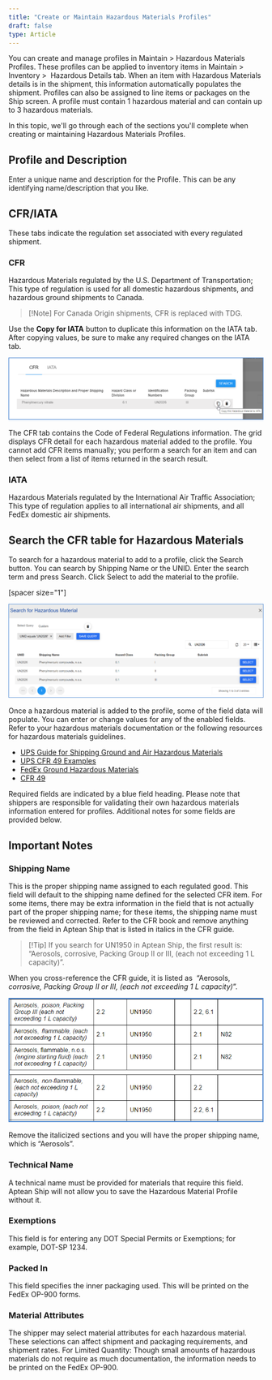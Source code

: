 ```yaml
---
title: "Create or Maintain Hazardous Materials Profiles"
draft: false
type: Article
---
```


You can create and manage profiles in Maintain > Hazardous Materials Profiles. These profiles can be applied to inventory items in Maintain > Inventory >  Hazardous Details tab. When an item with Hazardous Materials details is in the shipment, this information automatically populates the shipment. Profiles can also be assigned to line items or packages on the Ship screen. A profile must contain 1 hazardous material and can contain up to 3 hazardous materials.

In this topic, we'll go through each of the sections you'll complete when creating or maintaining Hazardous Materials Profiles.
## Profile and Description


Enter a unique name and description for the Profile. This can be any identifying name/description that you like.
## CFR/IATA


These tabs indicate the regulation set associated with every regulated shipment.
### CFR


Hazardous Materials regulated by the U.S. Department of Transportation; This type of regulation is used for all domestic hazardous shipments, and hazardous ground shipments to Canada.

>[!Note] For Canada Origin shipments, CFR is replaced with TDG.

Use the **Copy for IATA** button to duplicate this information on the IATA tab. After copying values, be sure to make any required changes on the IATA tab.

![](assets/images/aptean-shipping-software-maintain-hazmat-16-1.png)

The CFR tab contains the Code of Federal Regulations information. The grid displays CFR detail for each hazardous material added to the profile. You cannot add CFR items manually; you perform a search for an item and can then select from a list of items returned in the search result.
### IATA


Hazardous Materials regulated by the International Air Traffic Association; This type of regulation applies to all international air shipments, and all FedEx domestic air shipments.
## Search the CFR table for Hazardous Materials


To search for a hazardous material to add to a profile, click the Search button. You can search by Shipping Name or the UNID. Enter the search term and press Search. Click Select to add the material to the profile.

[spacer size\="1"]

![](assets/images/aptean-ship-hazmat-2.png)

Once a hazardous material is added to the profile, some of the field data will populate. You can enter or change values for any of the enabled fields. Refer to your hazardous materials documentation or the following resources for hazardous materials guidelines.
* [UPS Guide for Shipping Ground and Air Hazardous Materials](https://www.ups.com/us/en/help-center/packaging-and-supplies/special-care-shipments/hazardous-materials.page)
* [UPS CFR 49 Examples](https://www.ups.com/us/en/help-center/packaging-and-supplies/special-care-shipments/hazardous-materials/49-cfr-examples.page?)
* [FedEx Ground Hazardous Materials](https://www.fedex.com/en-us/service-guide/hazardous-materials.html)
* [CFR 49](https://www.ecfr.gov/cgi-bin/text-idx?SID=b3e716ffc56f9c7d19e0c61709ad375b&mc=true&tpl=/ecfrbrowse/Title49/49tab_02.tpl)


Required fields are indicated by a blue field heading. Please note that shippers are responsible for validating their own hazardous materials information entered for profiles. Additional notes for some fields are provided below.
## Important Notes


### Shipping Name


This is the proper shipping name assigned to each regulated good. This field will default to the shipping name defined for the selected CFR item. For some items, there may be extra information in the field that is not actually part of the proper shipping name; for these items, the shipping name must be reviewed and corrected. Refer to the CFR book and remove anything from the field in Aptean Ship that is listed in italics in the CFR guide.

>[!Tip] If you search for UN1950 in Aptean Ship, the first result is: “Aerosols, corrosive, Packing Group II or III, (each not exceeding 1 L capacity)”.

When you cross-reference the CFR guide, it is listed as  “Aerosols, *corrosive, Packing Group II or III, (each not exceeding 1 L capacity)*”.

![](assets/images/starship-shipping-software-maintain-hazmat-18.png)

Remove the italicized sections and you will have the proper shipping name, which is “Aerosols”.
### Technical Name


A technical name must be provided for materials that require this field. Aptean Ship will not allow you to save the Hazardous Material Profile without it.
### Exemptions


This field is for entering any DOT Special Permits or Exemptions; for example, DOT-SP 1234.
### Packed In


This field specifies the inner packaging used. This will be printed on the FedEx OP-900 forms.
### Material Attributes


The shipper may select material attributes for each hazardous material. These selections can affect shipment and packaging requirements, and shipment rates. For Limited Quantity: Though small amounts of hazardous materials do not require as much documentation, the information needs to be printed on the FedEx OP-900.

